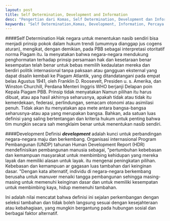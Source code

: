```yaml
---
layout: post
title: Self Determination, Development and Information
desc: "Pengertian dari Komas, Self Determination, Development dan Information"
keywords: "Self Determination,Komas, Development, Information, Percaya Diri, Negara Berkembang, Pengembangan"
---
```


####Self Determination
Hak negara untuk menentukan nasib sendiri bisa menjadi prinsip pokok dalam hukum trendi (umumnya dianggap jus cogens aturan), mengikat, dengan demikian, pada PBB sebagai interpretasi otoritatif norma Piagam itu. Ia menyatakan bahwa negara-negara mendukung penghormatan terhadap prinsip persamaan hak dan kesetaraan benar kesempatan telah benar untuk bebas memilih kedaulatan mereka dan berdiri politik internasional tanpa paksaan atau gangguan eksternal yang dapat disalin kembali ke Piagam Atlantik, 
yang ditandatangani pada empat belas Agustus 1941, oleh Franklin D. Roosevelt, Presiden u. s. Amerika, dan Winston Churchill, Perdana Menteri Inggris WHO berjanji Delapan poin Kepala Piagam PBB. Prinsip tidak menyatakan Namun pilihan itu harus dibuat, atau apa hasil akhirnya seharusnya, apakah tidak atau tidak itu kemerdekaan, federasi, perlindungan, semacam otonomi atau asimilasi penuh. Tidak akan itu menyatakan apa mete antara bangsa-bangsa seharusnya-atau apa yang merupakan bangsa. Bahkan, ada satuan luas definisi yang saling bertentangan dan kriteria hukum untuk penting bahwa tim mungkin secara sah mengklaim benar untuk menentukan nasib sendiri.

####Development
Definisi **_development_** adalah kunci untuk perbandingan negara-negara maju dan berkembang. Organisasi internasional Program Pembangunan (UNDP) tahunan Human Development Report (HDR) mendefinisikan pembangunan manusia sebagai, "pertumbuhan kebebasan dan kemampuan masyarakat untuk membimbing kehidupan yang mereka layak dan memiliki alasan untuk layak. itu mengenai peningkatan pilihan. Kebebasan dan kemampuan ar gagasan luas tambahan dari keinginan dasar. "Dengan kata alternatif, individu di negara-negara berkembang berusaha untuk manuver menaiki tangga pembangunan sehingga masing-masing untuk memenuhi keinginan dasar dan untuk memiliki kesempatan untuk membimbing kaya, hidup memenuhi tambahan.

Ini adalah nilai mencatat bahwa definisi ini sejalan perkembangan dengan seleksi tambahan dan tidak boleh langsung sesuai dengan kesejahteraan atau kebahagiaan, yang mungkin bergantung pada hubungan sosial dan berbagai faktor alternatif.
